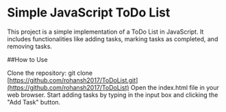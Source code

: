 # Simple JavaScript ToDo List
This project is a simple implementation of a ToDo List in JavaScript. It includes functionalities like adding tasks, marking tasks as completed, and removing tasks.

##How to Use

Clone the repository: git clone [https://github.com/rohansh2017/ToDoList.git](https://github.com/rohansh2017/ToDoList)
Open the index.html file in your web browser.
Start adding tasks by typing in the input box and clicking the "Add Task" button.

